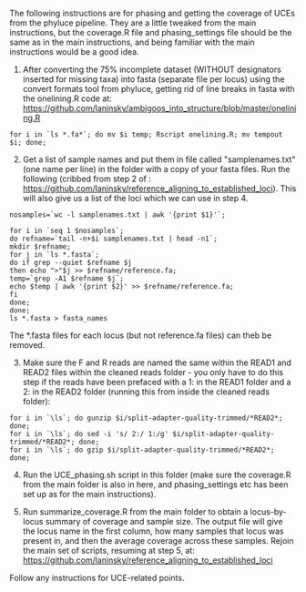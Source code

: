 The following instructions are for phasing and getting the coverage of UCEs from the phyluce pipeline. They are a little tweaked from the main instructions, but the coverage.R file and phasing_settings file should be the same as in the main instructions, and being familiar with the main instructions would be a good idea. 

1) After converting the 75% incomplete dataset (WITHOUT designators inserted for missing taxa) into fasta (separate file per locus) using the convert formats tool from phyluce, getting rid of line breaks in fasta with the onelining.R code at: https://github.com/laninsky/ambigoos_into_structure/blob/master/onelining.R
```
for i in `ls *.fa*`; do mv $i temp; Rscript onelining.R; mv tempout $i; done;
```
2) Get a list of sample names and put them in file called "samplenames.txt" (one name per line) in the folder with a copy of your fasta files. Run the following (cribbed from step 2 of : https://github.com/laninsky/reference_aligning_to_established_loci). This will also give us a list of the loci which we can use in step 4.
```
nosamples=`wc -l samplenames.txt | awk '{print $1}'`;

for i in `seq 1 $nosamples`;
do refname=`tail -n+$i samplenames.txt | head -n1`;
mkdir $refname;
for j in `ls *.fasta`;
do if grep --quiet $refname $j
then echo ">"$j >> $refname/reference.fa;
temp=`grep -A1 $refname $j`;
echo $temp | awk '{print $2}' >> $refname/reference.fa;
fi
done;
done;
ls *.fasta > fasta_names
```
The *.fasta files for each locus (but not reference.fa files) can theb be removed.

3) Make sure the F and R reads are named the same within the READ1 and READ2 files within the cleaned reads folder - you only have to do this step if the reads have been prefaced with a 1: in the READ1 folder and a 2: in the READ2 folder (running this from inside the cleaned reads folder):
```
for i in `\ls`; do gunzip $i/split-adapter-quality-trimmed/*READ2*; done;
for i in `\ls`; do sed -i 's/ 2:/ 1:/g' $i/split-adapter-quality-trimmed/*READ2*; done;
for i in `\ls`; do gzip $i/split-adapter-quality-trimmed/*READ2*; done;
```

4) Run the UCE_phasing.sh script in this folder (make sure the coverage.R from the main folder is also in here, and phasing_settings etc has been set up as for the main instructions).

5) Run summarize_coverage.R from the main folder to obtain a locus-by-locus summary of coverage and sample size. The output file will give the locus name in the first column, how many samples that locus was present in, and then the average coverage across these samples. Rejoin the main set of scripts, resuming at step 5, at:
https://github.com/laninsky/reference_aligning_to_established_loci

Follow any instructions for UCE-related points.
